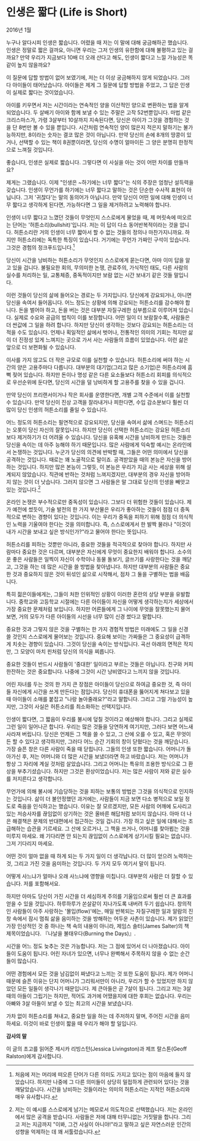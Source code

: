 # 인생은 짧다 (Life is Short)

2016년 1월

누구나 알다시피 인생은 짧습니다. 어렸을 때 저는 이 말에 대해 궁금해하곤 했습니다. 인생은 정말로 짧은 걸까요, 아니면 우리는 그저 인생의 유한함에 대해 불평하고 있는 걸까요? 만약 우리가 지금보다 10배 더 오래 산다고 해도, 인생이 짧다고 느낄 가능성은 똑같이 높지 않을까요?

이 질문에 답할 방법이 없어 보였기에, 저는 더 이상 궁금해하지 않게 되었습니다. 그러다 아이들이 태어났습니다. 아이들은 제게 그 질문에 답할 방법을 주었고, 그 답은 인생이 실제로 짧다는 것이었습니다.

아이를 키우면서 저는 시간이라는 연속적인 양을 이산적인 양으로 변환하는 법을 알게 되었습니다. 두 살배기 아이와 함께 보낼 수 있는 주말은 고작 52번뿐입니다. 마법 같은 크리스마스가, 가령 3살부터 10살까지 지속된다면, 당신은 아이가 그것을 경험하는 것을 단 8번만 볼 수 있을 뿐입니다. 시간처럼 연속적인 양이 많은지 적은지 말하기는 불가능하지만, 8이라는 숫자는 결코 많은 것이 아닙니다. 만약 당신의 손에 8개의 땅콩이 있거나, 선택할 수 있는 책이 8권뿐이라면, 당신의 수명이 얼마이든 그 양은 분명히 한정적으로 느껴질 것입니다.

좋습니다, 인생은 실제로 짧습니다. 그렇다면 이 사실을 아는 것이 어떤 차이를 만들까요?

제게는 그랬습니다. 이제 "인생은 ~하기에는 너무 짧다"는 식의 주장은 엄청난 설득력을 갖습니다. 인생이 무언가를 하기에는 너무 짧다고 말하는 것은 단순한 수사적 표현이 아닙니다. 그저 '귀찮다'는 말의 동의어가 아닙니다. 만약 당신이 어떤 일에 대해 인생이 너무 짧다고 생각하게 된다면, 가능하다면 그 일을 제거하려고 노력해야 합니다.

인생이 너무 짧다고 느꼈던 것들이 무엇인지 스스로에게 물었을 때, 제 머릿속에 떠오르는 단어는 '허튼소리(bullshit)'입니다. 저는 이 답이 다소 동어반복적이라는 것을 압니다. 허튼소리란 거의 인생이 너무 짧아서 할 수 없는 것들의 정의나 마찬가지니까요. 하지만 허튼소리에는 독특한 특징이 있습니다. 거기에는 무언가 가짜인 구석이 있습니다. 그것은 경험의 정크푸드입니다.[^1]

당신이 시간을 낭비하는 허튼소리가 무엇인지 스스로에게 묻는다면, 아마 이미 답을 알고 있을 겁니다. 불필요한 회의, 무의미한 논쟁, 관료주의, 가식적인 태도, 다른 사람의 실수를 처리하는 일, 교통체증, 중독적이지만 보람 없는 시간 보내기 같은 것들 말입니다.

이런 것들이 당신의 삶에 들어오는 경로는 두 가지입니다. 당신에게 강요되거나, 아니면 당신을 속여서 들어옵니다. 어느 정도는 상황에 의해 강요되는 허튼소리를 감수해야 합니다. 돈을 벌어야 하고, 돈을 버는 것은 대부분 자질구레한 심부름으로 이루어져 있습니다. 실제로 수요와 공급의 법칙이 이를 보장합니다. 어떤 일이 더 보람찰수록, 사람들은 더 싼값에 그 일을 하려 합니다. 하지만 당신이 생각하는 것보다 강요되는 허튼소리는 더 적을 수도 있습니다. 언제나 획일적인 삶에서 벗어나, 전통적인 의미의 기회는 적지만 삶이 더 진정성 있게 느껴지는 곳으로 가서 사는 사람들의 흐름이 있었습니다. 이런 삶은 앞으로 더 보편화될 수 있습니다.

이사를 가지 않고도 더 작은 규모로 이를 실천할 수 있습니다. 허튼소리에 써야 하는 시간의 양은 고용주마다 다릅니다. 대부분의 대기업(그리고 많은 소기업)은 허튼소리에 흠뻑 젖어 있습니다. 하지만 돈이나 명성 같은 다른 요소들보다 허튼소리 회피를 의식적으로 우선순위에 둔다면, 당신의 시간을 덜 낭비하게 할 고용주를 찾을 수 있을 겁니다.

만약 당신이 프리랜서이거나 작은 회사를 운영한다면, 개별 고객 수준에서 이를 실천할 수 있습니다. 만약 당신이 진상 고객을 잘라내거나 피한다면, 수입 감소분보다 훨씬 더 많이 당신 인생의 허튼소리를 줄일 수 있습니다.

어느 정도의 허튼소리는 필연적으로 강요되지만, 당신을 속여서 삶에 스며드는 허튼소리는 오롯이 당신 자신의 잘못입니다. 하지만 당신이 선택한 허튼소리는 강요된 허튼소리보다 제거하기가 더 어려울 수 있습니다. 당신을 유혹해 시간을 낭비하게 만드는 것들은 당신을 속이는 데 아주 능해야 하기 때문입니다. 많은 사람에게 익숙할 예시는 온라인에서 논쟁하는 것입니다. 누군가 당신의 의견에 반박할 때, 그들은 어떤 의미에서 당신을 공격하는 것입니다. 때로는 꽤 노골적으로 말이죠. 공격받았을 때의 본능은 자신을 방어하는 것입니다. 하지만 많은 본능이 그렇듯, 이 본능은 우리가 지금 사는 세상을 위해 설계되지 않았습니다. 직관에 반하는 것처럼 느껴지겠지만, 대부분의 경우 자신을 방어하지 않는 것이 더 낫습니다. 그러지 않으면 그 사람들은 말 그대로 당신의 인생을 빼앗고 있는 것입니다.[^2]

온라인 논쟁은 부수적으로만 중독성이 있습니다. 그보다 더 위험한 것들이 있습니다. 제가 예전에 썼듯이, 기술 발전의 한 가지 부산물은 우리가 좋아하는 것들이 점점 더 중독적으로 변하는 경향이 있다는 것입니다. 이는 우리가 중독을 피하기 위해 점점 더 의식적인 노력을 기울여야 한다는 것을 의미합니다. 즉, 스스로에게서 한 발짝 물러나 "이것이 내가 시간을 보내고 싶은 방식인가?"라고 물어야 한다는 뜻입니다.

허튼소리를 피하는 것뿐만 아니라, 중요한 것들을 적극적으로 찾아야 합니다. 하지만 사람마다 중요한 것은 다르며, 대부분은 자신에게 무엇이 중요한지 배워야 합니다. 소수의 운 좋은 사람들은 일찍이 자신이 수학이나 동물 돌보기, 글쓰기를 사랑한다는 것을 깨닫고, 그것을 하는 데 많은 시간을 쓸 방법을 찾아냅니다. 하지만 대부분의 사람들은 중요한 것과 중요하지 않은 것이 뒤섞인 삶으로 시작해서, 점차 그 둘을 구별하는 법을 배웁니다.

특히 젊은이들에게는, 그들이 처한 인위적인 상황이 이러한 혼란의 상당 부분을 유발합니다. 중학교와 고등학교 시절에는 다른 아이들이 자신을 어떻게 생각하는지가 세상에서 가장 중요한 문제처럼 보입니다. 하지만 어른들에게 그 나이에 무엇을 잘못했는지 물어보면, 거의 모두가 다른 아이들의 시선을 너무 많이 신경 썼다고 말합니다.

중요한 것과 그렇지 않은 것을 구별하는 한 가지 경험적 방법은 미래에도 그 일을 신경 쓸 것인지 스스로에게 물어보는 것입니다. 중요해 보이는 가짜들은 그 중요성이 급격하게 치솟는 경향이 있습니다. 그것이 당신을 속이는 방식입니다. 곡선 아래의 면적은 작지만, 그 모양이 마치 핀처럼 당신의 의식을 찌릅니다.

중요한 것들이 반드시 사람들이 '중대한' 일이라고 부르는 것들은 아닙니다. 친구와 커피 한잔하는 것은 중요합니다. 나중에 그것이 시간 낭비였다고 느끼지 않을 것입니다.

어린 자녀를 두는 것의 한 가지 큰 장점은 아이들이 당신으로 하여금 중요한 것, 즉 아이들 자신에게 시간을 쓰게 만든다는 점입니다. 당신이 휴대폰을 뚫어지게 쳐다보고 있을 때 아이들이 소매를 붙잡고 "나랑 놀아줄래요?"라고 말합니다. 그리고 그럴 가능성이 높지만, 그것이 사실은 허튼소리를 최소화하는 선택지입니다.

인생이 짧다면, 그 짧음이 우리를 불시에 덮칠 것이라고 예상해야 합니다. 그리고 실제로 그런 일이 일어나곤 합니다. 우리는 많은 것들을 당연하게 여기지만, 그러다 보면 어느새 사라져 버립니다. 당신은 언제든 그 책을 쓸 수 있고, 그 산에 오를 수 있고, 혹은 무엇이든 할 수 있다고 생각하지만, 그러다 어느 순간 기회의 창이 닫혔다는 것을 깨닫습니다. 가장 슬픈 창은 다른 사람이 죽을 때 닫힙니다. 그들의 인생 또한 짧습니다. 어머니가 돌아가신 후, 저는 어머니와 더 많은 시간을 보냈더라면 하고 바랐습니다. 저는 어머니가 항상 그 자리에 계실 것처럼 살았습니다. 그리고 어머니는 특유의 조용한 방식으로 그 환상을 부추기셨습니다. 하지만 그것은 환상이었습니다. 저는 많은 사람이 저와 같은 실수를 저지른다고 생각합니다.

무언가에 의해 불시에 기습당하는 것을 피하는 보통의 방법은 그것을 의식적으로 인지하는 것입니다. 삶이 더 불안정했던 과거에는, 사람들이 지금 보면 다소 병적으로 보일 정도로 죽음을 인식하고는 했습니다. 이유는 잘 모르겠지만, 모든 사람의 어깨에 도사리고 있는 저승사자를 끊임없이 상기하는 것은 올바른 해답처럼 보이지 않습니다. 아마 더 나은 해결책은 문제의 반대편에서 접근하는 것일 겁니다. 가장 하고 싶은 일에 대해서는 조급해하는 습관을 기르세요. 그 산에 오르거나, 그 책을 쓰거나, 어머니를 찾아뵙는 것을 미루지 마세요. 왜 기다리면 안 되는지 끊임없이 스스로에게 상기시킬 필요는 없습니다. 그저 기다리지 마세요.

어떤 것이 얼마 없을 때 하게 되는 두 가지 일이 더 생각납니다. 더 많이 얻으려 노력하는 것, 그리고 가진 것을 음미하는 것입니다. 두 가지 모두 여기서 말이 됩니다.

어떻게 사느냐가 얼마나 오래 사느냐에 영향을 미칩니다. 대부분의 사람은 더 잘할 수 있습니다. 저를 포함해서요.

하지만 아마도 당신이 가진 시간을 더 세심하게 주의를 기울임으로써 훨씬 더 큰 효과를 얻을 수 있을 것입니다. 하루하루가 쏜살같이 지나가도록 내버려 두기 쉽습니다. 창의적인 사람들이 아주 사랑하는 '몰입(flow)'에는, 매일 반복되는 자질구레한 일과 알람의 진창 속에서 잠시 멈춰 삶을 음미하는 것을 방해하는 어두운 사촌이 있습니다. 제가 읽었던 가장 인상적인 것 중 하나는 책 속의 내용이 아니라, 제임스 솔터(James Salter)의 책 제목이었습니다. 『나날을 불태우다(Burning the Days)』.

시간을 어느 정도 늦추는 것은 가능합니다. 저는 그 점에 있어서 더 나아졌습니다. 아이들이 도움이 됩니다. 어린 자녀가 있으면, 너무나 완벽해서 주목하지 않을 수 없는 순간들이 많습니다.

어떤 경험에서 모든 것을 남김없이 짜냈다고 느끼는 것 또한 도움이 됩니다. 제가 어머니 때문에 슬픈 이유는 단지 어머니가 그리워서만이 아니라, 우리가 할 수 있었지만 하지 않았던 모든 일들이 생각나기 때문입니다. 제 큰아들은 곧 7살이 됩니다. 그리고 저는 3살 때의 아들이 그립기는 하지만, 적어도 과거에 어땠을지에 대한 후회는 없습니다. 우리는 아빠와 3살 아들이 보낼 수 있는 최고의 시간을 보냈습니다.

가차 없이 허튼소리를 쳐내고, 중요한 일을 하는 데 주저하지 말며, 주어진 시간을 음미하세요. 이것이 바로 인생이 짧을 때 우리가 해야 할 일입니다.

**감사의 말**

이 글의 초고를 읽어준 제시카 리빙스턴(Jessica Livingston)과 제프 랄스톤(Geoff Ralston)에게 감사합니다.

[^1]: 처음에 저는 머리에 떠오른 단어가 다른 의미도 가지고 있다는 점이 마음에 들지 않았습니다. 하지만 나중에 그 다른 의미들이 상당히 밀접하게 관련되어 있다는 것을 깨달았습니다. 시간을 낭비하는 것들이라는 의미의 허튼소리는 지적인 허튼소리와 매우 유사합니다.
[^2]: 저는 이 예시를 스스로에게 남기는 메모로서 의도적으로 선택했습니다. 저는 온라인에서 많은 공격을 받습니다. 사람들은 저에 대해 터무니없는 거짓말을 합니다. 그리고 저는 지금까지 "이봐, 그건 사실이 아니야!"라고 말하고 싶은 자연스러운 인간의 성향을 억제하는 데 꽤 서툴렀습니다.